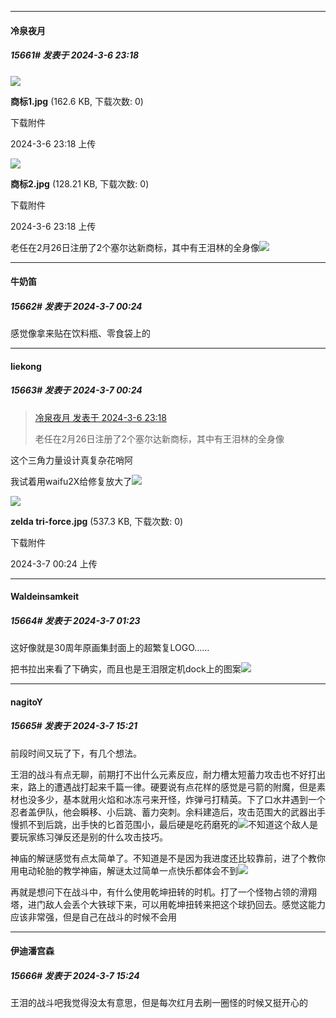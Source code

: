 ﻿
*****

####  冷泉夜月  
##### 15661#       发表于 2024-3-6 23:18

<img src="https://img.saraba1st.com/forum/202403/06/231802zntnz47ckgg4x6ig.jpg" referrerpolicy="no-referrer">

<strong>商标1.jpg</strong> (162.6 KB, 下载次数: 0)

下载附件

2024-3-6 23:18 上传

<img src="https://img.saraba1st.com/forum/202403/06/231802uazk6ajakeco9kcr.jpg" referrerpolicy="no-referrer">

<strong>商标2.jpg</strong> (128.21 KB, 下载次数: 0)

下载附件

2024-3-6 23:18 上传

老任在2月26日注册了2个塞尔达新商标，其中有王泪林的全身像<img src="https://static.saraba1st.com/image/smiley/face2017/066.png" referrerpolicy="no-referrer">


*****

####  牛奶笛  
##### 15662#       发表于 2024-3-7 00:24

感觉像拿来贴在饮料瓶、零食袋上的

*****

####  liekong  
##### 15663#       发表于 2024-3-7 00:24

<blockquote><a href="httphttps://bbs.saraba1st.com/2b/forum.php?mod=redirect&amp;goto=findpost&amp;pid=64171131&amp;ptid=1997982" target="_blank">冷泉夜月 发表于 2024-3-6 23:18</a>

老任在2月26日注册了2个塞尔达新商标，其中有王泪林的全身像</blockquote>
这个三角力量设计真复杂花哨阿

我试着用waifu2X给修复放大了<img src="https://static.saraba1st.com/image/smiley/face2017/054.png" referrerpolicy="no-referrer">

<img src="https://img.saraba1st.com/forum/202403/07/002405op00nvixiixxtnrn.jpg" referrerpolicy="no-referrer">

<strong>zelda tri-force.jpg</strong> (537.3 KB, 下载次数: 0)

下载附件

2024-3-7 00:24 上传


*****

####  Waldeinsamkeit  
##### 15664#       发表于 2024-3-7 01:23

这好像就是30周年原画集封面上的超繁复LOGO……

把书拉出来看了下确实，而且也是王泪限定机dock上的图案<img src="https://static.saraba1st.com/image/smiley/face2017/066.png" referrerpolicy="no-referrer">


*****

####  nagitoY  
##### 15665#       发表于 2024-3-7 15:21

前段时间又玩了下，有几个想法。

王泪的战斗有点无聊，前期打不出什么元素反应，耐力槽太短蓄力攻击也不好打出来，路上的遭遇战打起来千篇一律。硬要说有点花样的感觉是弓箭的附魔，但是素材也没多少，基本就用火焰和冰冻弓来开怪，炸弹弓打精英。下了口水井遇到一个忍者盖伊队，他会瞬移、小后跳、蓄力突刺。余料建造后，攻击范围大的武器出手慢抓不到后跳，出手快的匕首范围小，最后硬是吃药磨死的<img src="https://static.saraba1st.com/image/smiley/face2017/068.png" referrerpolicy="no-referrer">不知道这个敌人是要玩家练习弹反还是别的什么攻击技巧。

神庙的解谜感觉有点太简单了。不知道是不是因为我进度还比较靠前，进了个教你用电动轮胎的教学神庙，解谜太过简单一点快乐都体会不到<img src="https://static.saraba1st.com/image/smiley/face2017/068.png" referrerpolicy="no-referrer">

再就是想问下在战斗中，有什么使用乾坤扭转的时机。打了一个怪物占领的滑翔塔，进门敌人会丢个大铁球下来，可以用乾坤扭转来把这个球扔回去。感觉这能力应该非常强，但是自己在战斗的时候不会用

*****

####  伊迪潘宫森  
##### 15666#       发表于 2024-3-7 15:24

王泪的战斗吧我觉得没太有意思，但是每次红月去刷一圈怪的时候又挺开心的

